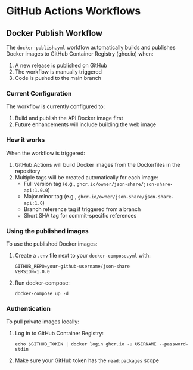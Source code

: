 # GitHub Actions Workflows

## Docker Publish Workflow

The `docker-publish.yml` workflow automatically builds and publishes Docker images to GitHub Container Registry (ghcr.io) when:

1. A new release is published on GitHub
2. The workflow is manually triggered
3. Code is pushed to the main branch

### Current Configuration

The workflow is currently configured to:

1. Build and publish the API Docker image first
2. Future enhancements will include building the web image

### How it works

When the workflow is triggered:

1. GitHub Actions will build Docker images from the Dockerfiles in the repository
2. Multiple tags will be created automatically for each image:
   - Full version tag (e.g., `ghcr.io/owner/json-share/json-share-api:1.0.0`)
   - Major.minor tag (e.g., `ghcr.io/owner/json-share/json-share-api:1.0`)
   - Branch reference tag if triggered from a branch
   - Short SHA tag for commit-specific references

### Using the published images

To use the published Docker images:

1. Create a `.env` file next to your `docker-compose.yml` with:

   ```
   GITHUB_REPO=your-github-username/json-share
   VERSION=1.0.0
   ```

2. Run docker-compose:
   ```
   docker-compose up -d
   ```

### Authentication

To pull private images locally:

1. Log in to GitHub Container Registry:

   ```
   echo $GITHUB_TOKEN | docker login ghcr.io -u USERNAME --password-stdin
   ```

2. Make sure your GitHub token has the `read:packages` scope

